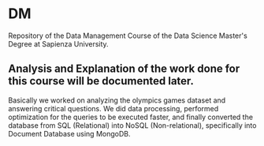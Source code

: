 # DM
Repository of the Data Management Course of the Data Science Master's Degree at Sapienza University.

## Analysis and Explanation of the work done for this course will be documented later.
Basically we worked on analyzing the olympics games dataset and answering critical questions. We did data processing, performed optimization for the queries to be executed faster, and finally converted the database from SQL (Relational) into NoSQL (Non-relational), specifically into Document Database using MongoDB.
